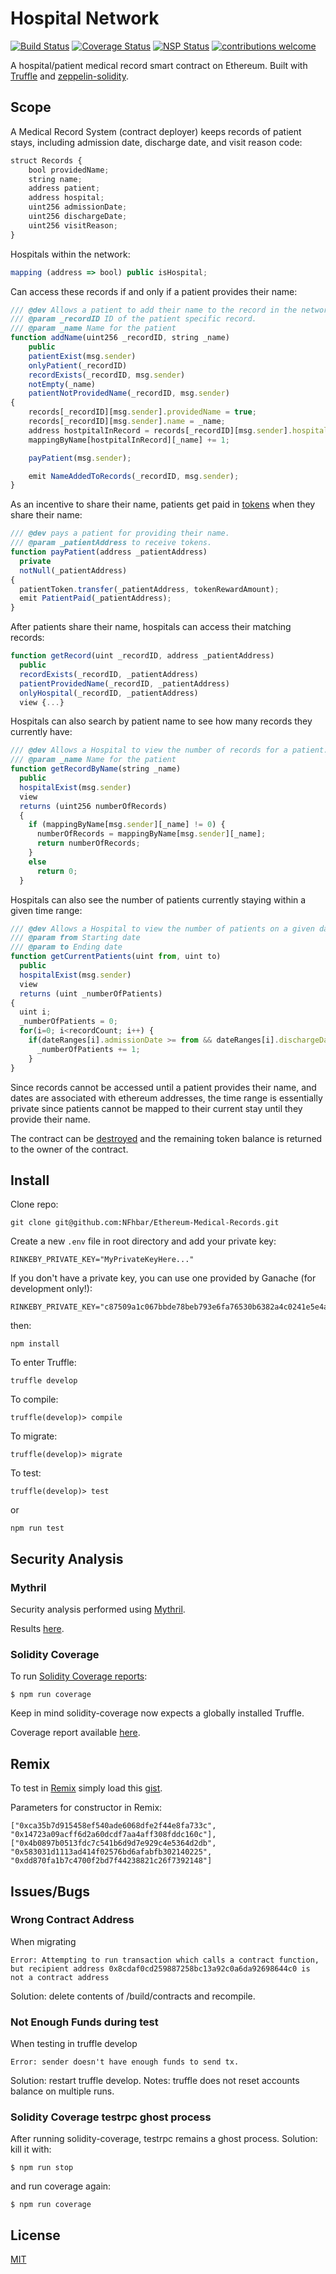 # Hospital Network

<div>

[![Build Status](https://travis-ci.org/NFhbar/Ethereum-Medical-Records.png?branch=master)](https://travis-ci.org/NFhbar/Ethereum-Medical-Records)
[![Coverage Status](https://coveralls.io/repos/github/NFhbar/Ethereum-Medical-Records/badge.svg?branch=master)](https://coveralls.io/github/NFhbar/Ethereum-Medical-Records?branch=master)
[![NSP Status](https://nodesecurity.io/orgs/nicolas-frega/projects/55baa4ae-3179-40b3-841d-a0388baf15b2/badge)](https://nodesecurity.io/orgs/nicolas-frega/projects/55baa4ae-3179-40b3-841d-a0388baf15b2)
[![contributions welcome](https://img.shields.io/badge/contributions-welcome-brightgreen.svg?style=flat)](https://github.com/NFhbar/Ethereum-Medical-Records/issues)

</div>

A hospital/patient medical record smart contract on Ethereum.
Built with [Truffle](http://truffleframework.com/) and [zeppelin-solidity](https://github.com/OpenZeppelin/zeppelin-solidity/blob/master/contracts/ownership/Ownable.sol).

## Scope
A Medical Record System (contract deployer) keeps records of patient stays, including admission date, discharge date, and visit reason code:

```javascript
struct Records {
    bool providedName;
    string name;
    address patient;
    address hospital;
    uint256 admissionDate;
    uint256 dischargeDate;
    uint256 visitReason;
}
```
Hospitals within the network:

```javascript
mapping (address => bool) public isHospital;
```
Can access these records if and only if a patient provides their name:

```javascript
/// @dev Allows a patient to add their name to the record in the network.
/// @param _recordID ID of the patient specific record.
/// @param _name Name for the patient
function addName(uint256 _recordID, string _name)
    public
    patientExist(msg.sender)
    onlyPatient(_recordID)
    recordExists(_recordID, msg.sender)
    notEmpty(_name)
    patientNotProvidedName(_recordID, msg.sender)
{
    records[_recordID][msg.sender].providedName = true;
    records[_recordID][msg.sender].name = _name;
    address hostpitalInRecord = records[_recordID][msg.sender].hospital;
    mappingByName[hostpitalInRecord][_name] += 1;

    payPatient(msg.sender);

    emit NameAddedToRecords(_recordID, msg.sender);
}

```

As an incentive to share their name, patients get paid in [tokens](https://github.com/NFhbar/Ethereum-Medical-Records/tree/master/contracts/SpringToken.sol) when they share their name:
```javascript
/// @dev pays a patient for providing their name.
/// @param _patientAddress to receive tokens.
function payPatient(address _patientAddress)
  private
  notNull(_patientAddress)
{
  patientToken.transfer(_patientAddress, tokenRewardAmount);
  emit PatientPaid(_patientAddress);
}
```

After patients share their name, hospitals can access their matching records:
```javascript
function getRecord(uint _recordID, address _patientAddress)
  public
  recordExists(_recordID, _patientAddress)
  patientProvidedName(_recordID, _patientAddress)
  onlyHospital(_recordID, _patientAddress)
  view {...}
```

Hospitals can also search by patient name to see how many records they currently have:
```javascript
/// @dev Allows a Hospital to view the number of records for a patient.
/// @param _name Name for the patient
function getRecordByName(string _name)
  public
  hospitalExist(msg.sender)
  view
  returns (uint256 numberOfRecords)
  {
    if (mappingByName[msg.sender][_name] != 0) {
      numberOfRecords = mappingByName[msg.sender][_name];
      return numberOfRecords;
    }
    else
      return 0;
  }
```

Hospitals can also see the number of patients currently staying within a given time range:
```javascript
/// @dev Allows a Hospital to view the number of patients on a given date range.
/// @param from Starting date
/// @param to Ending date
function getCurrentPatients(uint from, uint to)
  public
  hospitalExist(msg.sender)
  view
  returns (uint _numberOfPatients)
{
  uint i;
  _numberOfPatients = 0;
  for(i=0; i<recordCount; i++) {
    if(dateRanges[i].admissionDate >= from && dateRanges[i].dischargeDate <= to)
      _numberOfPatients += 1;
    }
}
```

Since records cannot be accessed until a patient provides their name, and dates are
associated with ethereum addresses, the time range is essentially private since patients
cannot be mapped to their current stay until they provide their name.

The contract can be [destroyed](https://github.com/NFhbar/Ethereum-Medical-Records/tree/master/contracts/TokenDestructible.sol) and the remaining token balance is returned to the owner of the contract.

## Install
Clone repo:
```
git clone git@github.com:NFhbar/Ethereum-Medical-Records.git
```

Create a new ```.env``` file in root directory and add your private key:
```
RINKEBY_PRIVATE_KEY="MyPrivateKeyHere..."
```
If you don't have a private key, you can use one provided by Ganache (for development only!):
```
RINKEBY_PRIVATE_KEY="c87509a1c067bbde78beb793e6fa76530b6382a4c0241e5e4a9ec0a0f44dc0d3"
```

then:
```
npm install
```
To enter Truffle:
```
truffle develop
```
To compile:
```
truffle(develop)> compile
```
To migrate:
```
truffle(develop)> migrate
```
To test:
```
truffle(develop)> test
```
or
```
npm run test
```

## Security Analysis
### Mythril
Security analysis performed using [Mythril](https://github.com/NFhbar/mythril).

Results [here](https://github.com/NFhbar/Ethereum-Medical-Records/blob/master/security/README_MYTHRIL.md).

### Solidity Coverage
To run [Solidity Coverage reports](https://github.com/sc-forks/solidity-coverage):
```
$ npm run coverage
```
Keep in mind solidity-coverage now expects a globally installed Truffle.

Coverage report available [here](https://github.com/NFhbar/Ethereum-Medical-Records/blob/master/coverage).

## Remix

To test in [Remix](http://remix.ethereum.org/) simply load this [gist](https://gist.github.com/NFhbar/5394dcb4ee4147abeb25f4fe503549f9).

Parameters for constructor in Remix:
```
["0xca35b7d915458ef540ade6068dfe2f44e8fa733c", "0x14723a09acff6d2a60dcdf7aa4aff308fddc160c"],["0x4b0897b0513fdc7c541b6d9d7e929c4e5364d2db", "0x583031d1113ad414f02576bd6afabfb302140225", "0xdd870fa1b7c4700f2bd7f44238821c26f7392148"]
```

## Issues/Bugs
### Wrong Contract Address
When migrating
```
Error: Attempting to run transaction which calls a contract function, but recipient address 0x8cdaf0cd259887258bc13a92c0a6da92698644c0 is not a contract address
```
Solution: delete contents of /build/contracts and recompile.

### Not Enough Funds during test
When testing in truffle develop
```
Error: sender doesn't have enough funds to send tx.
```
Solution: restart truffle develop.
Notes: truffle does not reset accounts balance on multiple runs.

### Solidity Coverage testrpc ghost process
After running solidity-coverage, testrpc remains a ghost process.
Solution: kill it with:
```
$ npm run stop
```
and run coverage again:
```
$ npm run coverage
```

## License
[MIT](https://github.com/OpenZeppelin/zeppelin-solidity/blob/master/LICENSE)
